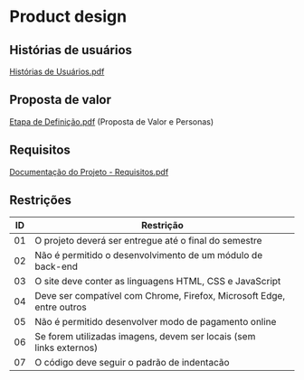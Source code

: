 # Product design

## Histórias de usuários
[Histórias de Usuários.pdf](https://github.com/user-attachments/files/19624527/Historias.de.Usuarios.pdf)

## Proposta de valor
[Etapa de Definição.pdf](https://github.com/user-attachments/files/19624532/Etapa.de.Definicao.pdf)
(Proposta de Valor e Personas)

## Requisitos
[Documentação do Projeto - Requisitos.pdf](https://github.com/user-attachments/files/19624548/Documentacao.do.Projeto.-.Requisitos.pdf)

## Restrições

|ID| Restrição                                             |
|--|-------------------------------------------------------|
|01| O projeto deverá ser entregue até o final do semestre |
|02| Não é permitido o desenvolvimento de um módulo de back-end |
|03| O site deve conter as linguagens HTML, CSS e JavaScript |
|04| Deve ser compatível com Chrome, Firefox, Microsoft Edge, entre outros |
|05| Não é permitido desenvolver modo de pagamento online |
|06| Se forem utilizadas imagens, devem ser locais (sem links externos) |
|07| O código deve seguir o padrão de indentacão |
